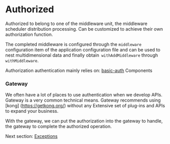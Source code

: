 # Authorized

Authorized to belong to one of the middleware unit, the middleware scheduler distribution processing. Can be customized to achieve their own authorization function.

The completed middleware is configured through the `middleware` configuration item of the application configuration file and can be used to nest multidimensional data and finally obtain` withAddMiddleware` through `withMiddleware`.

Authorization authentication mainly relies on: [basic-auth](https://github.com/JanHuang/basic-authenticate) Components

### Gateway

We often have a lot of places to use authentication when we develop APIs. Gateway is a very common technical means. Gateway recommends using [kong] (https://getkong.org/) without any Extensive set of plug-ins and APIs to expand your business.

With the gateway, we can put the authorization into the gateway to handle, the gateway to complete the authorized operation.

Next section: [Exceptions](en-us/3.2/basic/2-7-exception-logger-handling.md)
